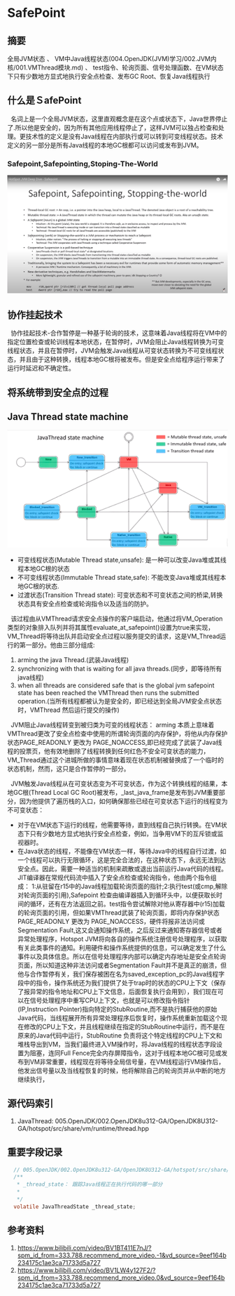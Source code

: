 # SafePoint
## 摘要
全局JVM状态 、 VM中Java线程状态(004.OpenJDK(JVM)学习/002.JVM内核/001.VMThread模块.md) 、 test指令、轮询页面、信号处理函数、在VM状态下只有少数地方显式地执行安全点检查、发布GC Root、恢复Java线程执行 

## 什么是ＳafePoint
&nbsp;&nbsp;名词上是一个全局JVM状态，这里直观概念是在这个点或状态下，Java世界停止了.所以他是安全的，因为所有其他应用线程停止了，这样JVM可以独占检查和处理。更技术性的定义是没有Java线程在内部执行或可以转到可变线程状态。技术定义的另一部分是所有Java线程的本地GC根都可以访问或发布到JVM。

### Safepoint,Safepointing,Stoping-The-World
<img src="./pics/2022-10-22_22-35.png"/>

## 协作挂起技术
&nbsp;&nbsp;协作挂起技术-合作暂停是一种基于轮询的技术，这意味着Java线程将在VM中的指定位置检查或轮训线程本地状态，在暂停时，JVM会阻止Java线程转换为可变线程状态，并且在暂停时，JVM会触发Java线程从可变状态转换为不可变线程状态，并且由于这种转换，线程本地GC根将被发布。但是安全点给程序运行带来了运行时延迟和不确定性。

## 将系统带到安全点的过程
## Java Thread state machine
<img src="./pics/2022-10-22_01-25.png"/>

  - 可变线程状态(Mutable Thread state,unsafe): 是一种可以改变Java堆或其线程本地GC根的状态
  - 不可变线程状态(Immutable Thread state,safe): 不能改变Java堆或其线程本地GC根的状态.
  - 过渡状态(Transition Thread state): 可变状态和不可变状态之间的桥梁,转换状态具有安全点检查或轮询指令以及适当的防护。

&nbsp;&nbsp;该过程由从VMThread请求安全点操作的客户端启动，他通过将VM_Operation类型的对象排入队列并将其属性evaluate_at_safepoint()设置为true来实现，VM_Thread将等待出队并启动安全点过程以服务提交的请求，这是VM_Thread运行的第一部分。他由三部分组成:
1. arming the java Thread.(武装Java线程)
2. synchronizing with that is waiting for all java threads.(同步，即等待所有java线程)
3. when all threads are considered safe that is the global jvm safepoint state has been reached the VMThread then runs the submitted operation.(当所有线程都被认为是安全的，即已经达到全局JVM安全点状态时，VMThread 然后运行提交的操作)

&nbsp;&nbsp;JVM阻止Java线程转变到被归类为可变的线程状态： arming 本质上意味着VMThread更改了安全点检查中使用的所谓轮询页面的内存保护，将他从内存保护状态PAGE_READONLY 更改为 PAGE_NOACCESS,即已经完成了武装了Java线程的投票页，他有效地删除了线程转换到任何红色不安全可变状态的能力，VM_Thread通过这个进城所做的事情意味着现在状态机制被替换成了一个临时的状态机制，然而，这只是合作暂停的一部分。

&nbsp;&nbsp;JVM触发Java线程从在可变状态变为不可变状态，作为这个转换线程的结果，本地GC根(Thread Local GC Root)被发布，_last_java_frame是发布到JVM重要部分，因为他提供了遍历栈的入口，如何确保那些已经在可变状态下运行的线程变为不可变状态：
- 对于在VM状态下运行的线程，他需要等待，直到线程自己执行转换。在VM状态下只有少数地方显式地执行安全点检查，例如，当争用VM下的互斥锁或监视器时。
- 在Java状态的线程，不能像在VM状态一样，等待Java中的线程自行过渡，如一个线程可以执行无限循环，这是完全合法的，在这种状态下，永远无法到达安全点。因此，需要一种适当的机制来疏散或退出当前运行Java代码的线程。JIT编译器在常规代码流中插入了安全点检查或轮询指令，他由两个指令组成： 1:从驻留在r15中的Java线程加载轮询页面的指针;2:执行test(或cmp,解除对轮询页面的引用),Safepoint 检查由编译器插入到循环头中，以便获取长时间的循环，还有在方法返回之前。test指令尝试解除对他从寄存器中(r15)加载的轮询页面的引用，但如果VMThread武装了轮询页面，即将内存保护状态PAGE_READONLY 更改为 PAGE_NOACCESS，硬件将报非法访问或Segmentation Fault,这又会通知操作系统，之后反过来通知寄存器信号或者异常处理程序，Hotspot JVM将向各自的操作系统注册信号处理程序，以获取有关此类事件的通知。利用硬件和操作系统提供的信息，可以确定发生了什么事件以及具体信息。所以在信号处理程序内部可以确定内存地址是安全点轮询页面，所以知道这种非法访问或者Segmentation Fault并不是真正的崩溃，但他与合作暂停有关，我们保存被困在名为saved_exception_pc的Java线程字段中的指令，操作系统还为我们提供了处于trap时的状态的CPU上下文（保存了报异常的指令地址和CPU上下文信息，后面恢复执行会用到），我们现在可以在信号处理程序中重写CPU上下文，也就是可以修改指令指针(IP,Instruction Pointer)指向特定的StubRoutine,而不是执行捕获他的原始Java代码，当线程展开所有异常处理程序后恢复时，操作系统重新加载这个现在修改的CPU上下文，并且线程继续在指定的StubRoutine中运行，而不是在原来的Java代码中运行，StubRoutine 负责将这个特定线程的CPU上下文和堆栈导出到VM，当我们最终进入VM操作时，将Java线程的线程状态字段设置为阻塞，连同Full Fence完全内存屏障指令，这对于线程本地GC根可见或发布到VM非常重要，线程现在将等待全局信号量，在VM线程运行VM操作后，他发出信号量以及当线程恢复的时候，他将解除自己的轮询页并从中断的地方继续执行，



## 源代码索引
1. JavaThread: 005.OpenJDK/002.OpenJDK8u312-GA/OpenJDK8U312-GA/hotspot/src/share/vm/runtime/thread.hpp

## 重要字段记录
```c
  // 005.OpenJDK/002.OpenJDK8u312-GA/OpenJDK8U312-GA/hotspot/src/share/vm/runtime/thread.hpp
  /**
   * _thread_state： 跟踪Java线程正在执行代码的哪一部分
   * 
   */ 
  volatile JavaThreadState _thread_state;
```

## 参考资料
1. https://www.bilibili.com/video/BV1BT411E7nJ/?spm_id_from=333.788.recommend_more_video.-1&vd_source=9eef164b234175c1ae3ca71733d5a727
2. https://www.bilibili.com/video/BV1LW4y127F2/?spm_id_from=333.788.recommend_more_video.0&vd_source=9eef164b234175c1ae3ca71733d5a727